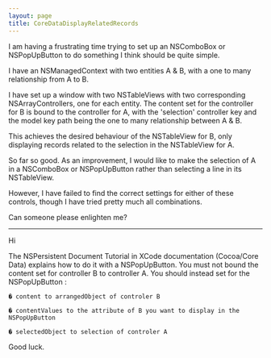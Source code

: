 ```yaml
---
layout: page
title: CoreDataDisplayRelatedRecords
---
```




I am having a frustrating time trying to set up an NSComboBox or NSPopUpButton to do something I think should be quite simple.

I have an NSManagedContext with two entities A & B, with a one to many relationship from A to B.

I have set up a window with two NSTableViews with two corresponding NSArrayControllers, one for each entity. The content set for the controller for B is bound to the controller for A, with the 'selection' controller key and the model key path being the one to many relationship between A & B.

This achieves the desired behaviour of the NSTableView for B, only displaying records related to the selection in the NSTableView for A.

So far so good. As an improvement, I would like to make the selection of A in a NSComboBox or NSPopUpButton rather than selecting a line in its NSTableView.

However, I have failed to find the correct settings for either of these controls, though I have tried pretty much all combinations.

Can someone please enlighten me?

-----------------------------

Hi

The NSPersistent Document Tutorial in XCode documentation (Cocoa/Core Data) explains how to do it with a NSPopUpButton. You must not bound the content set for controller B to controller A. You should instead set for the NSPopUpButton :

    � content to arrangedObject of controler B

    � contentValues to the attribute of B you want to display in the NSPopUpButton

    � selectedObject to selection of controler A


Good luck.


